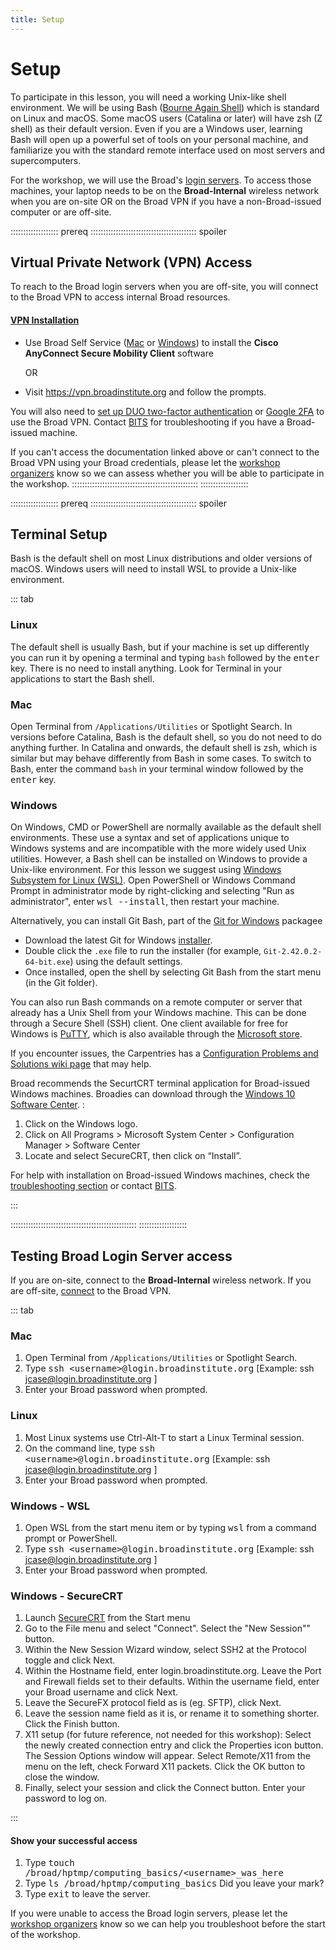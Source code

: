 ```yaml
---
title: Setup
---
```


# <a name=#setup>Setup</a>

To participate in this lesson, you will need a working Unix-like shell environment. We will be using Bash ([Bourne Again Shell](https://en.wikipedia.org/wiki/Bash_\(Unix_shell\))) which is standard on Linux and macOS. Some macOS users (Catalina or later) will have zsh (Z shell) as their default version. Even if you are a Windows user, learning Bash will open up a powerful set of tools on your personal machine, and familiarize you with the standard remote interface used on most servers and supercomputers.

For the workshop, we will use the Broad's [login servers](https://intranet.broadinstitute.org/bits/service-catalog/scientific-computing/login-servers). To access those machines, your laptop needs to be on the **Broad-Internal** wireless network when you are on-site OR on the Broad VPN if you have a non-Broad-issued computer or are off-site.



:::::::::::::::::::  prereq
:::::::::::::::::::::::::::::::::::::::::: spoiler
## Virtual Private Network (VPN) Access

To reach to the Broad login servers when you are off-site, you will connect to the Broad VPN to access internal Broad resources.

#### [VPN Installation](https://intranet.broadinstitute.org/bits/service-catalog/networking/vpn)
- Use Broad Self Service ([Mac](https://intranet.broadinstitute.org/bits/service-catalog/applications/self-service-software-mac) or [Windows](https://intranet.broadinstitute.org/bits/service-catalog/applications/software-center-windows-self-service)) to install the **Cisco AnyConnect Secure Mobility Client** software <p><p>
OR
- Visit https://vpn.broadinstitute.org and follow the prompts.

You will also need to [set up DUO two-factor authentication](https://broad.service-now.com/sp?id=kb_article&sys_id=7541196213ffe280df1955912244b0a2) or [Google 2FA](https://broad.service-now.com/sp?id=kb_article&sysparm_article=KB0011056) to use the Broad VPN. Contact [BITS](https://intranet.broadinstitute.org/bits) for troubleshooting if you have a Broad-issued machine.

If you can't access the documentation linked above or can't connect to the Broad VPN using your Broad credentials, please let the [workshop organizers](mailto:cb-admin@broadinstitute.org) know so we can assess whether you will be able to participate in the workshop.
::::::::::::::::::::::::::::::::::::::::::::::::::
:::::::::::::::::::

:::::::::::::::::::  prereq
:::::::::::::::::::::::::::::::::::::::::: spoiler
## Terminal Setup

Bash is the default shell on most Linux distributions and older versions of macOS. Windows users will need to install WSL to provide a Unix-like environment.

::: tab

### Linux 
The default shell is usually Bash, but if your machine is set up differently you can run it by opening a terminal and typing `bash` followed by the <kbd>enter</kbd> key. There is no need to install anything. Look for Terminal in your applications to start the Bash shell.

### Mac 
Open Terminal from `/Applications/Utilities` or Spotlight Search. In versions before Catalina, Bash is the default shell, so you do not need to do anything further. In Catalina and onwards, the default shell is zsh, which is similar but may behave differently from Bash in some cases. To switch to Bash, enter the command `bash` in your terminal window followed by the <kbd>enter</kbd> key.

### Windows
On Windows, CMD or PowerShell are normally available as the default shell environments. These use a syntax and set of applications unique to Windows systems and are incompatible with the more widely used Unix utilities. However, a Bash shell can be installed on Windows to provide a Unix-like environment. For this lesson we suggest using [Windows Subsystem for Linux (WSL)](https://learn.microsoft.com/en-us/windows/wsl/install). Open PowerShell or Windows Command Prompt in administrator mode by right-clicking and selecting "Run as administrator", enter <kbd>wsl --install</kbd>, then restart your machine.

Alternatively, you can install Git Bash, part of the [Git for Windows](https://gitforwindows.org/) packagee

  - Download the latest Git for Windows [installer](https://gitforwindows.org/).
  - Double click the `.exe` file to run the installer (for example, `Git-2.42.0.2-64-bit.exe`) using the default settings.
  - Once installed, open the shell by selecting Git Bash from the start menu (in the Git folder).

You can also run Bash commands on a remote computer or server that already has a Unix Shell from your Windows machine. This can be done through a Secure Shell (SSH) client. One client available for free for Windows is [PuTTY](https://www.putty.org/), which is also available through the [Microsoft store](https://apps.microsoft.com/detail/xpfnzksklbp7rj?hl=en-us&gl=US).

If you encounter issues, the Carpentries has a [Configuration Problems and Solutions wiki page](https://github.com/carpentries/workshop-template/wiki/Configuration-Problems-and-Solutions) that may help.

Broad recommends the SecurtCRT terminal application for Broad-issued Windows machines. Broadies can download through the [Windows 10 Software Center](https://intranet.broadinstitute.org/bits/service-catalog/applications/software-center-windows-self-service). :
1. Click on the Windows logo.
1. Click on All Programs > Microsoft System Center > Configuration Manager > Software Center
1. Locate and select SecureCRT, then click on “Install”.

For help with installation on Broad-issued Windows machines, check the [troubleshooting section](https://intranet.broadinstitute.org/bits/service-catalog/applications/software-center-windows-self-service) or contact [BITS](https://intranet.broadinstitute.org/bits).

:::

::::::::::::::::::::::::::::::::::::::::::::::::::
:::::::::::::::::::



## Testing Broad Login Server access

If you are on-site, connect to the **Broad-Internal** wireless network. If you are off-site, [connect](https://intranet.broadinstitute.org/bits/service-catalog/networking/vpn) to the Broad VPN.

::: tab

### Mac

1. Open Terminal from `/Applications/Utilities` or Spotlight Search.
1. Type <kbd>ssh \<username\>@login.broadinstitute.org</kbd> [Example: ssh jcase@login.broadinstitute.org ]
1. Enter your Broad password when prompted.

### Linux

1. Most Linux systems use Ctrl-Alt-T to start a Linux Terminal session.
1. On the command line, type <kbd>ssh \<username\>@login.broadinstitute.org</kbd> [Example: ssh jcase@login.broadinstitute.org ]
1. Enter your Broad password when prompted.

### Windows - WSL

1. Open WSL from the start menu item or by typing <kbd>wsl</kbd> from a command prompt or PowerShell.
1. Type <kbd>ssh \<username\>@login.broadinstitute.org</kbd> [Example: ssh jcase@login.broadinstitute.org ]
1. Enter your Broad password when prompted.

### Windows - SecureCRT

1. Launch [SecureCRT](https://broad.service-now.com/sp?sys_kb_id=072a3dc613eb0f80449fb86f3244b0e8&id=kb_article_view&sysparm_rank=1&sysparm_tsqueryId=f5b28afe47714e50a5d9a8ba216d43e9) from the Start menu 
1. Go to the File menu and select "Connect". Select the "New Session"" button.
1. Within the New Session Wizard window, select SSH2 at the Protocol toggle and click Next.
1. Within the Hostname field, enter login.broadinstitute.org. Leave the Port and Firewall fields set to their defaults. Within the username field, enter your Broad username and click Next.
1. Leave the SecureFX protocol field as is (eg. SFTP), click Next.
1. Leave the session name field as it is, or rename it to something shorter. Click the Finish button.
1. X11 setup (for future reference, not needed for this workshop): Select the newly created connection entry and click the Properties icon button. The Session Options window will appear. Select Remote/X11 from the menu on the left, check Forward X11 packets. Click the OK button to close the window.
1. Finally, select your session and click the Connect button. Enter your password to log on.

:::


#### Show your successful access

1. Type <kbd>touch /broad/hptmp/computing_basics/\<username\>_was_here</kbd>
2. Type <kbd>ls /broad/hptmp/computing_basics</kbd> Did you leave your mark?
3. Type <kbd>exit</kbd> to leave the server.

If you were unable to access the Broad login servers, please let the [workshop organizers](mailto:cb-admin@broadinstitute.org) know so we can help you troubleshoot before the start of the workshop.

